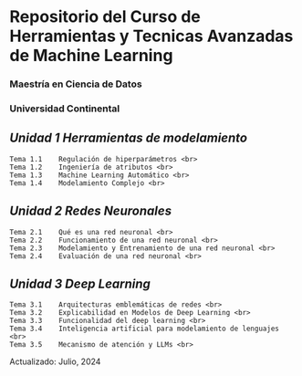 # Repositorio del Curso de Herramientas y Tecnicas Avanzadas de Machine Learning
### Maestría en Ciencia de Datos
### Universidad Continental

## *Unidad 1 Herramientas de modelamiento* <br>
  	Tema 1.1	Regulación de hiperparámetros <br>
  	Tema 1.2	Ingeniería de atributos <br>
	Tema 1.3	Machine Learning Automático <br>
	Tema 1.4	Modelamiento Complejo <br>
 
## *Unidad 2 Redes Neuronales* <br>
  	Tema 2.1	Qué es una red neuronal <br>
	Tema 2.2	Funcionamiento de una red neuronal <br>
	Tema 2.3	Modelamiento y Entrenamiento de una red neuronal <br>
	Tema 2.4	Evaluación de una red neuronal <br>
 
## *Unidad 3 Deep Learning*
	Tema 3.1	Arquitecturas emblemáticas de redes <br>
 	Tema 3.2	Explicabilidad en Modelos de Deep Learning <br>
	Tema 3.3	Funcionalidad del deep learning <br>
	Tema 3.4	Inteligencia artificial para modelamiento de lenguajes <br>
	Tema 3.5	Mecanismo de atención y LLMs <br>

Actualizado: Julio, 2024
